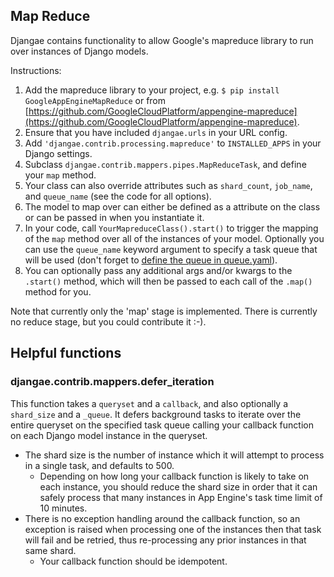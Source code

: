 ## Map Reduce

Djangae contains functionality to allow Google's mapreduce library to run over instances of Django models.

Instructions:

1. Add the mapreduce library to your project, e.g. `$ pip install GoogleAppEngineMapReduce` or from [https://github.com/GoogleCloudPlatform/appengine-mapreduce](https://github.com/GoogleCloudPlatform/appengine-mapreduce).
1. Ensure that you have included `djangae.urls` in your URL config.
1. Add `'djangae.contrib.processing.mapreduce'` to `INSTALLED_APPS` in your Django settings.
1. Subclass `djangae.contrib.mappers.pipes.MapReduceTask`, and define your `map` method.
1. Your class can also override attributes such as `shard_count`, `job_name`, and `queue_name` (see the code for all options).
1. The model to map over can either be defined as a attribute on the class or can be passed in when you instantiate it.
1. In your code, call `YourMapreduceClass().start()` to trigger the mapping of the `map` method over all of the instances of your model. Optionally you can use the `queue_name` keyword argument to specify a task queue that will be used (don't forget to [define the queue in queue.yaml](https://cloud.google.com/appengine/docs/python/config/queue)).
1. You can optionally pass any additional args and/or kwargs to the `.start()` method, which will then be passed to each call of the `.map()` method for you.

Note that currently only the 'map' stage is implemented.  There is currently no reduce stage, but you could contribute it :-).

## Helpful functions

### djangae.contrib.mappers.defer_iteration

This function takes a `queryset` and a `callback`, and also optionally a `shard_size` and a `_queue`. It
defers background tasks to iterate over the entire queryset on the specified task queue calling your
callback function on each Django model instance in the queryset.

* The shard size is the number of instance which it will attempt to process in a single task, and defaults to 500.
    * Depending on how long your callback function is likely to take on each instance, you should reduce the shard size in order that it can safely process that many instances in App Engine's task time limit of 10 minutes.
* There is no exception handling around the callback function, so an exception is raised when processing one of the instances then that task will fail and be retried, thus re-processing any prior instances in that same shard.
    * Your callback function should be idempotent.
